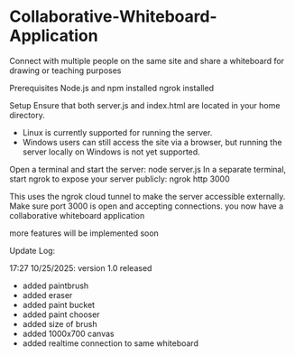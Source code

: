 # Collaborative-Whiteboard-Application
Connect with multiple people on the same site and share a whiteboard for drawing or teaching purposes


Prerequisites
Node.js and npm installed
ngrok installed

Setup
Ensure that both server.js and index.html are located in your home directory.
- Linux is currently supported for running the server.
- Windows users can still access the site via a browser, but running the server locally on Windows is not yet supported.

Open a terminal and start the server: node server.js
In a separate terminal, start ngrok to expose your server publicly: ngrok http 3000

This uses the ngrok cloud tunnel to make the server accessible externally.
Make sure port 3000 is open and accepting connections.
you now have a collaborative whiteboard application

more features will be implemented soon

Update Log:

17:27 10/25/2025: version 1.0 released
- added paintbrush
- added eraser
- added paint bucket
- added paint chooser
- added size of brush
- added 1000x700 canvas
- added realtime connection to same whiteboard
